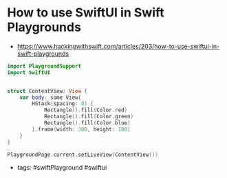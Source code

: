 # How to use SwiftUI in Swift Playgrounds

- https://www.hackingwithswift.com/articles/203/how-to-use-swiftui-in-swift-playgrounds


```swift
import PlaygroundSupport
import SwiftUI


struct ContentView: View {
    var body: some View{
        HStack(spacing: 0) {
            Rectangle().fill(Color.red)
            Rectangle().fill(Color.green)
            Rectangle().fill(Color.blue)
        }.frame(width: 300, height: 100)
    }
}

PlaygroundPage.current.setLiveView(ContentView())


```

- tags: #swiftPlayground #swiftui 